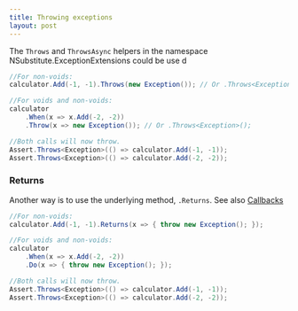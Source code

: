 ```yaml
---
title: Throwing exceptions
layout: post
---
```


<!--
```requiredcode
using NSubstitute.ExceptionExtensions;
public interface ICalculator { int Add(int a, int b); }
ICalculator calculator;
[SetUp] public void SetUp() { calculator = Substitute.For<ICalculator>(); }
```
-->

The `Throws` and `ThrowsAsync` helpers in the namespace NSubstitute.ExceptionExtensions could be use d

```csharp
//For non-voids:
calculator.Add(-1, -1).Throws(new Exception()); // Or .Throws<Exception>();

//For voids and non-voids:
calculator
    .When(x => x.Add(-2, -2))
    .Throw(x => new Exception()); // Or .Throws<Exception>();

//Both calls will now throw.
Assert.Throws<Exception>(() => calculator.Add(-1, -1));
Assert.Throws<Exception>(() => calculator.Add(-2, -2));
```

### Returns
Another way is to use the underlying method, `.Returns`. See also [Callbacks](/help/callbacks) 

```csharp
//For non-voids:
calculator.Add(-1, -1).Returns(x => { throw new Exception(); });

//For voids and non-voids:
calculator
    .When(x => x.Add(-2, -2))
    .Do(x => { throw new Exception(); });

//Both calls will now throw.
Assert.Throws<Exception>(() => calculator.Add(-1, -1));
Assert.Throws<Exception>(() => calculator.Add(-2, -2));
```
